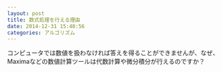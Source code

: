 ```yaml
---
layout: post
title: 数式処理を行える理由
date: 2014-12-31 15:40:56
categories: アルゴリズム
---
```

<!-- {% raw %} -->
<p>コンピュータでは数値を扱わなければ答えを得ることができませんが、なぜ、Maximaなどの数値計算ツールは代数計算や微分積分が行えるのですか？</p>
<!-- {% endraw %} -->
